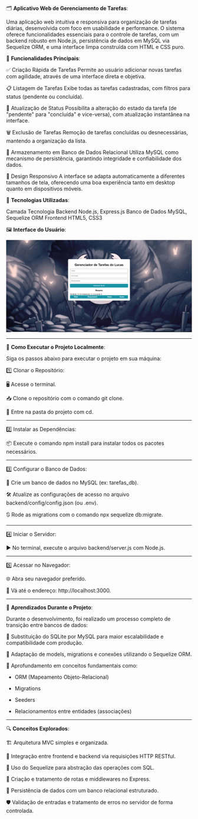 🗂️ **Aplicativo Web de Gerenciamento de Tarefas**:

Uma aplicação web intuitiva e responsiva para organização de tarefas diárias, desenvolvida com foco em usabilidade e performance. O sistema oferece funcionalidades essenciais para o controle de tarefas, com um backend robusto em Node.js, persistência de dados em MySQL via Sequelize ORM, e uma interface limpa construída com HTML e CSS puro.

🔧 **Funcionalidades Principais**:

✅ Criação Rápida de Tarefas
Permite ao usuário adicionar novas tarefas com agilidade, através de uma interface direta e objetiva.

📋 Listagem de Tarefas
Exibe todas as tarefas cadastradas, com filtros para status (pendente ou concluída).

🔄 Atualização de Status
Possibilita a alteração do estado da tarefa (de "pendente" para "concluída" e vice-versa), com atualização instantânea na interface.

🗑️ Exclusão de Tarefas
Remoção de tarefas concluídas ou desnecessárias, mantendo a organização da lista.

💾 Armazenamento em Banco de Dados Relacional
Utiliza MySQL como mecanismo de persistência, garantindo integridade e confiabilidade dos dados.

📱 Design Responsivo
A interface se adapta automaticamente a diferentes tamanhos de tela, oferecendo uma boa experiência tanto em desktop quanto em dispositivos móveis.

🧰 **Tecnologias Utilizadas**:

Camada	Tecnologia
Backend	Node.js, Express.js
Banco de Dados	MySQL, Sequelize ORM
Frontend	HTML5, CSS3

🖼️ **Interface do Usuário**:

![tela](./screenshot.png)

---------------------------------------------------------------------------------------------------------------------------------------------------------------------------------------------------------------------------------------------------------------------------

🚀 **Como Executar o Projeto Localmente**:

Siga os passos abaixo para executar o projeto em sua máquina:

1️⃣ Clonar o Repositório:

🖥️ Acesse o terminal.

📥 Clone o repositório com o comando git clone.

📂 Entre na pasta do projeto com cd.

-----------------------------------------------------------------------------------------------------------------------------------------------------------------------------------------------------------------------------------------------------------------------------

2️⃣ Instalar as Dependências:

📦 Execute o comando npm install para instalar todos os pacotes necessários.

-----------------------------------------------------------------------------------------------------------------------------------------------------------------------------------------------------------------------------------------------------------------------------

3️⃣ Configurar o Banco de Dados:

🐬 Crie um banco de dados no MySQL (ex: tarefas_db).

🛠️ Atualize as configurações de acesso no arquivo backend/config/config.json (ou .env).

🔃 Rode as migrations com o comando npx sequelize db:migrate.

-----------------------------------------------------------------------------------------------------------------------------------------------------------------------------------------------------------------------------------------------------------------------------

4️⃣ Iniciar o Servidor:

▶️ No terminal, execute o arquivo backend/server.js com Node.js.

-----------------------------------------------------------------------------------------------------------------------------------------------------------------------------------------------------------------------------------------------------------------------------

5️⃣ Acessar no Navegador:

🌐 Abra seu navegador preferido.

🔗 Vá até o endereço: http://localhost:3000.

-----------------------------------------------------------------------------------------------------------------------------------------------------------------------------------------------------------------------------------------------------------------------------

📘 **Aprendizados Durante o Projeto**:

Durante o desenvolvimento, foi realizado um processo completo de transição entre bancos de dados:

🔄 Substituição do SQLite por MySQL para maior escalabilidade e compatibilidade com produção.

🧩 Adaptação de models, migrations e conexões utilizando o Sequelize ORM.

🧠 Aprofundamento em conceitos fundamentais como:

- ORM (Mapeamento Objeto-Relacional)

- Migrations

- Seeders

- Relacionamentos entre entidades (associações)

-----------------------------------------------------------------------------------------------------------------------------------------------------------------------------------------------------------------------------------------------------------------------------

🔍 **Conceitos Explorados**:

🏗️ Arquitetura MVC simples e organizada.

🔁 Integração entre frontend e backend via requisições HTTP RESTful.

🔗 Uso do Sequelize para abstração das operações com SQL.

🚦 Criação e tratamento de rotas e middlewares no Express.

💾 Persistência de dados com um banco relacional estruturado.

🛡️ Validação de entradas e tratamento de erros no servidor de forma controlada.

